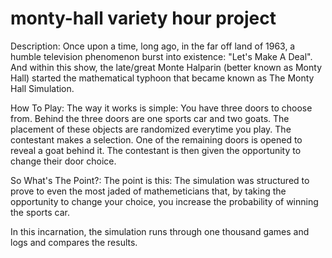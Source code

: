 # monty-hall variety hour project

Description:
Once upon a time, long ago, in the far off land of 1963, a humble television phenomenon burst into existence: "Let's Make A Deal". And within this show, the late/great Monte Halparin (better known as Monty Hall) started the mathematical typhoon that became known as The Monty Hall Simulation.

How To Play:
The way it works is simple: You have three doors to choose from. Behind the three doors are one sports car and two goats. The placement of these objects are randomized everytime you play. The contestant makes a selection. One of the remaining doors is opened to reveal a goat behind it. The contestant is then given the opportunity to change their door choice.

So What's The Point?:
The point is this: The simulation was structured to prove to even the most jaded of mathemeticians that, by taking the opportunity to change your choice, you increase the probability of winning the sports car.

In this incarnation, the simulation runs through one thousand games and logs and compares the results.
